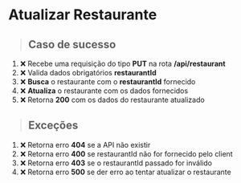# Atualizar Restaurante

> ## Caso de sucesso

1. ❌ Recebe uma requisição do tipo **PUT** na rota **/api/restaurant**
2. ❌ Valida dados obrigatórios **restaurantId**
3. ❌ **Busca** o restaurante com o **restaurantId** fornecido
4. ❌ **Atualiza** o restaurante com os dados fornecidos
5. ❌ Retorna **200** com os dados do restaurante atualizado

> ## Exceções

1. ❌ Retorna erro **404** se a API não existir
2. ❌ Retorna erro **400** se restaurantId não for fornecido pelo client
3. ❌ Retorna erro **403** se o restaurantId passado for inválido
4. ❌ Retorna erro **500** se der erro ao tentar atualizar o restaurante